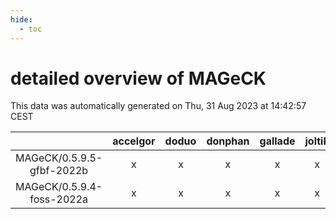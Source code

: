 ```yaml
---
hide:
  - toc
---
```


detailed overview of MAGeCK
===========================


This data was automatically generated on Thu, 31 Aug 2023 at 14:42:57 CEST  

| |accelgor|doduo|donphan|gallade|joltik|skitty|swalot|victini|
| :---: | :---: | :---: | :---: | :---: | :---: | :---: | :---: | :---: |
|MAGeCK/0.5.9.5-gfbf-2022b|x|x|x|x|x|x|x|x|
|MAGeCK/0.5.9.4-foss-2022a|x|x|x|x|x|x|x|x|
